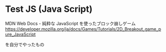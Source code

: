 # Test JS (Java Script)
MDN Web Docs - 純粋な JavaScript を使ったブロック崩しゲーム
https://developer.mozilla.org/ja/docs/Games/Tutorials/2D_Breakout_game_pure_JavaScript

を自分でやったもの